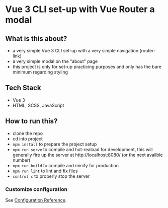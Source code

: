 # Vue 3 CLI set-up with Vue Router a modal

## What is this about?
- a very simple Vue 3 CLI set-up with a very simple navigation (router-link)
- a very simple modal on the "about" page
- this project is only for set-up practicing purposes and only has the bare minimum regarding styling

## Tech Stack
- Vue 3
- HTML, SCSS, JavaScript

## How to run this?
- clone the repo
- cd into project
- `npm install` to prepare the project setup
- `npm run serve` to compile and hot-reaload for development, this will generally fire up the server at http://localhost:8080/ (or the next availble number)
- `npm run build` to compile and minify for production
- `npm run lint` to lint and fix files
- `control c` to properly stop the server

### Customize configuration
See [Configuration Reference](https://cli.vuejs.org/config/).
